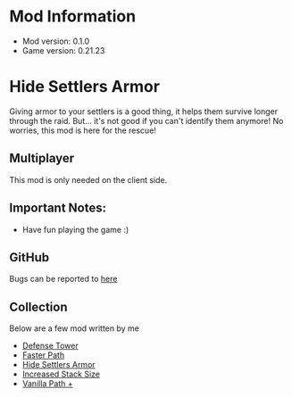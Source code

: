 # Mod Information
- Mod version: 0.1.0
- Game version: 0.21.23

# Hide Settlers Armor

Giving armor to your settlers is a good thing, it helps them survive longer through the raid. But... it's not good if you can't identify them anymore! No worries, this mod is here for the rescue!

## Multiplayer
This mod is only needed on the client side.

## Important Notes:
- Have fun playing the game :)

## GitHub
Bugs can be reported to [here](https://github.com/dianchia/HideSettlersArmor/issues)


## Collection
Below are a few mod written by me
- [Defense Tower](https://github.com/dianchia/DefenseTower)
- [Faster Path](https://github.com/dianchia/FasterPath)
- [Hide Settlers Armor](https://github.com/dianchia/HideSettlersArmor)
- [Increased Stack Size](https://github.com/dianchia/IncreasedStackSize)
- [Vanilla Path +](https://github.com/dianchia/VanillaPathPlus)
